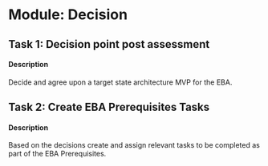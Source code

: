 
# Module: Decision
## Task 1: Decision point post assessment
#### Description
Decide and agree upon a target state architecture MVP for the EBA.
## Task 2: Create EBA Prerequisites Tasks
#### Description
Based on the decisions create and assign relevant tasks to be completed as part of the EBA Prerequisites.